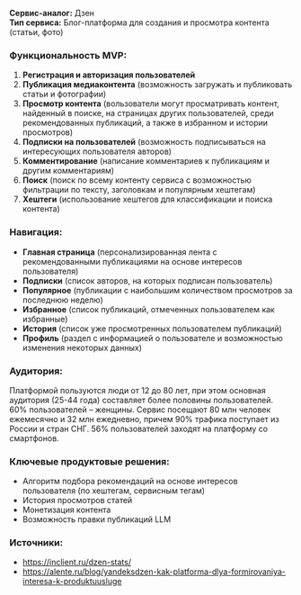 **Сервис-аналог:** Дзен  
**Тип сервиса:** Блог-платформа для создания и просмотра контента (статьи, фото)

### Функциональность MVP:
1. **Регистрация и авторизация пользователей**
2. **Публикация медиаконтента** (возможность загружать и публиковать статьи и фотографии)
3. **Просмотр контента** (вользователи могут просматривать контент, найденный в поиске, на страницах других пользователей, среди рекомендованных публикаций, а также в избранном и истории просмотров)
4. **Подписки на пользователей** (возможность подписываться на интересующих пользователя авторов)
5. **Комментирование** (написание комментариев к публикациям и другим комментариям)
6. **Поиск** (поиск по всему контенту сервиса с возможностью фильтрации по тексту, заголовкам и популярным хештегам)
7. **Хештеги** (использование хештегов для классификации и поиска контента)

### Навигация:
- **Главная страница** (персонализированная лента с рекомендованными публикациями на основе интересов пользователя)
- **Подписки** (список авторов, на которых подписан пользователь)
- **Популярное** (публикации с наибольшим количеством просмотров за последнюю неделю)
- **Избранное** (список публикаций, отмеченных пользователем как избранные)
- **История** (список уже просмотренных пользователем публикаций)
- **Профиль** (раздел с информацией о пользователе и возможностью изменения некоторых данных)

### Аудитория:
Платформой пользуются люди от 12 до 80 лет, при этом основная аудитория (25-44 года) составляет более половины пользователей. 60% пользователей – женщины. Сервис посещают 80 млн человек ежемесячно и 32 млн ежедневно, причем 90% трафика поступает из России и стран СНГ. 56% пользователей заходят на платформу со смартфонов.

### Ключевые продуктовые решения:
- Алгоритм подбора рекомендаций на основе интересов пользователя (по хештегам, сервисным тегам)
- История просмотров статей
- Монетизация контента
- Возможность правки публикаций LLM

### Источники:
- https://inclient.ru/dzen-stats/
- https://alente.ru/blog/yandeksdzen-kak-platforma-dlya-formirovaniya-interesa-k-produktuusluge
